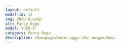 ```yaml
---
layout: default
modal-id: 11
img: VUEU-8.webp
alt: Fancy Bags
model: VUEU-8
category: Fancy Bags
description: നിങ്ങളാഗ്രഹിക്കുന്ന എല്ലാ വിധ ബാഗുകൾക്കും.
---
```

